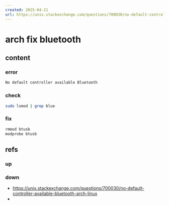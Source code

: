 ```yaml
---
created: 2025-04-21
url: https://unix.stackexchange.com/questions/700030/no-default-controller-available-bluetooth-arch-linux
---
```


# arch fix bluetooth

## content

### error

```bash
No default controller available Bluetooth
```

### check

```bash
sudo lsmod | grep blue
```

### fix

```bash
rmmod btusb
modprobe btusb
```

## refs

### up

### down

- https://unix.stackexchange.com/questions/700030/no-default-controller-available-bluetooth-arch-linux
- 
